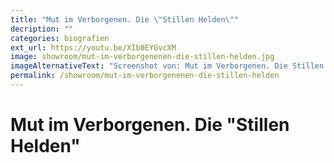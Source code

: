 ```yaml
---
title: "Mut im Verborgenen. Die \"Stillen Helden\""
decription: ""
categories: biografien
ext_url: https://youtu.be/XIb0EYGvcXM
image: showroom/mut-im-verborgenenen-die-stillen-helden.jpg
imageAlternativeText: "Screenshot von: Mut im Verborgenen. Die Stillen Helden"
permalink: /showroom/mut-im-verborgenenen-die-stillen-helden
---
```


# Mut im Verborgenen. Die "Stillen Helden"
